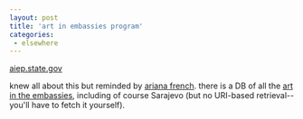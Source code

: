 ```yaml
---
layout: post
title: 'art in embassies program'
categories:
 - elsewhere
---
```



<a href="http://aiep.state.gov/">aiep.state.gov</a>



knew all about this but reminded by <a href="http://www.artnotes.org/">ariana french</a>. there is a DB of all the <a href="http://aiep.state.gov/exhibits/index.cfm">art in the embassies</a>, including of course Sarajevo (but no URI-based retrieval--you'll have to fetch it yourself).
		



		